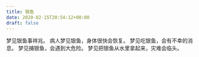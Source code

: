 ```yaml
---
title: 银鱼
date: 2020-02-15T20:54:12+08:00
draft: false
---
```


梦见银鱼事祥兆。
病人梦见银鱼，身体很快会恢复。
梦见吃银鱼，会有不幸的消息。
梦见捕银鱼，会遇到大危险。
梦见把银鱼从水里拿起来，灾难会临头。
